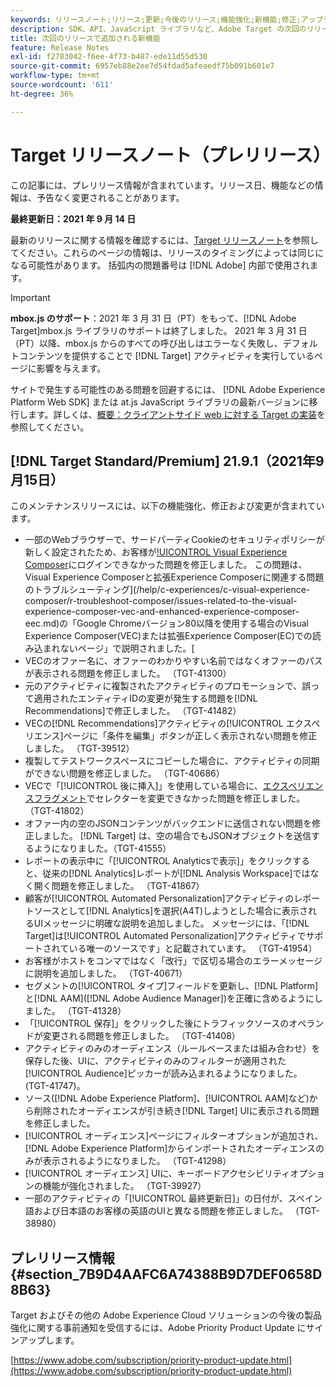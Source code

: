 ```yaml
---
keywords: リリースノート;リリース;更新;今後のリリース;機能強化;新機能;修正;アップデート;プレリリース
description: SDK、API、JavaScript ライブラリなど、Adobe Target の次回のリリースに含まれている新機能、機能強化および修正について説明します。
title: 次回のリリースで追加される新機能
feature: Release Notes
exl-id: f2783042-f6ee-4f73-b487-ede11d55d530
source-git-commit: 6957eb88e2ee7d54fdad5afeaedf75b091b601e7
workflow-type: tm+mt
source-wordcount: '611'
ht-degree: 36%

---
```


# Target リリースノート（プレリリース）

この記事には、プレリリース情報が含まれています。リリース日、機能などの情報は、予告なく変更されることがあります。

**最終更新日：2021 年 9 月 14 日**

最新のリリースに関する情報を確認するには、[Target リリースノート](release-notes.md)を参照してください。これらのページの情報は、リリースのタイミングによっては同じになる可能性があります。 括弧内の問題番号は [!DNL Adobe] 内部で使用されます。

>[!IMPORTANT]
>
>**mbox.js のサポート**：2021 年 3 月 31 日（PT）をもって、[!DNL Adobe Target]mbox.js ライブラリのサポートは終了しました。 2021 年 3 月 31 日（PT）以降、mbox.js からのすべての呼び出しはエラーなく失敗し、デフォルトコンテンツを提供することで [!DNL Target] アクティビティを実行しているページに影響を与えます。
>
>サイトで発生する可能性のある問題を回避するには、 [!DNL Adobe Experience Platform Web SDK] または at.js JavaScript ライブラリの最新バージョンに移行します。詳しくは、[概要：クライアントサイド web に対する Target の実装](/help/c-implementing-target/c-implementing-target-for-client-side-web/implement-target-for-client-side-web.md)を参照してください。

## [!DNL Target Standard/Premium] 21.9.1（2021年9月15日）

このメンテナンスリリースには、以下の機能強化、修正および変更が含まれています。

* 一部のWebブラウザーで、サードパーティCookieのセキュリティポリシーが新しく設定されたため、お客様が[!UICONTROL Visual Experience Composer](VEC)にログインできなかった問題を修正しました。 この問題は、Visual Experience Composerと拡張Experience Composerに関連する問題のトラブルシューティング](/help/c-experiences/c-visual-experience-composer/r-troubleshoot-composer/issues-related-to-the-visual-experience-composer-vec-and-enhanced-experience-composer-eec.md)の「Google Chromeバージョン80以降を使用する場合のVisual Experience Composer(VEC)または拡張Experience Composer(EC)での読み込まれないページ」で説明されました。[
* VECのオファー名に、オファーのわかりやすい名前ではなくオファーのパスが表示される問題を修正しました。 （TGT-41300）
* 元のアクティビティに複製されたアクティビティのプロモーションで、誤って適用されたエンティティIDの変更が発生する問題を[!DNL Recommendations]で修正しました。 （TGT-41482）
* VECの[!DNL Recommendations]アクティビティの[!UICONTROL エクスペリエンス]ページに「条件を編集」ボタンが正しく表示されない問題を修正しました。 （TGT-39512）
* 複製してテストワークスペースにコピーした場合に、アクティビティの同期ができない問題を修正しました。 （TGT-40686）
* VECで「[!UICONTROL 後に挿入]」を使用している場合に、[エクスペリエンスフラグメント](/help/c-experiences/c-manage-content/aem-experience-fragments.md)でセレクターを変更できなかった問題を修正しました。 （TGT-41802）
* オファー内の空のJSONコンテンツがバックエンドに送信されない問題を修正しました。 [!DNL Target] は、空の場合でもJSONオブジェクトを送信するようになりました。（TGT-41555）
* レポートの表示中に「[!UICONTROL Analyticsで表示]」をクリックすると、従来の[!DNL Analytics]レポートが[!DNL Analysis Workspace]ではなく開く問題を修正しました。 （TGT-41867）
* 顧客が[!UICONTROL Automated Personalization]アクティビティのレポートソースとして[!DNL Analytics]を選択(A4T)しようとした場合に表示されるUIメッセージに明確な説明を追加しました。 メッセージには、「[!DNL Target]は[!UICONTROL Automated Personalization]アクティビティでサポートされている唯一のソースです」と記載されています。 （TGT-41954）
* お客様がホストをコンマではなく「改行」で区切る場合のエラーメッセージに説明を追加しました。 （TGT-40671）
* セグメントの[!UICONTROL タイプ]フィールドを更新し、[!DNL Platform]と[!DNL AAM]([!DNL Adobe Audience Manager])を正確に含めるようにしました。 （TGT-41328）
* 「[!UICONTROL 保存]」をクリックした後にトラフィックソースのオペランドが変更される問題を修正しました。 （TGT-41408）
* アクティビティのみのオーディエンス（ルールベースまたは組み合わせ）を保存した後、UIに、アクティビティのみのフィルターが適用された[!UICONTROL Audience]ピッカーが読み込まれるようになりました。 (TGT-41747)。
* ソース([!DNL Adobe Experience Platform]、[!UICONTROL AAM]など)から削除されたオーディエンスが引き続き[!DNL Target] UIに表示される問題を修正しました。
* [!UICONTROL オーディエンス]ページにフィルターオプションが追加され、[!DNL Adobe Experience Platform]からインポートされたオーディエンスのみが表示されるようになりました。 （TGT-41298）
* [!UICONTROL オーディエンス] UIに、キーボードアクセシビリティオプションの機能が強化されました。 （TGT-39927）
* 一部のアクティビティの「[!UICONTROL 最終更新日]」の日付が、スペイン語および日本語のお客様の英語のUIと異なる問題を修正しました。 （TGT-38980）

## プレリリース情報 {#section_7B9D4AAFC6A74388B9D7DEF0658D8B63}

Target およびその他の Adobe Experience Cloud ソリューションの今後の製品強化に関する事前通知を受信するには、Adobe Priority Product Update にサインアップします。

[https://www.adobe.com/subscription/priority-product-update.html](https://www.adobe.com/subscription/priority-product-update.html)
